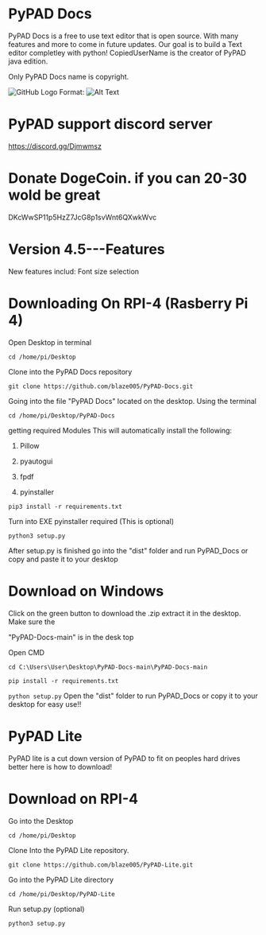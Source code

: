 # PyPAD Docs

PyPAD Docs is a free to use text editor that is open source. With many features and more to come in future updates. Our goal is to build a Text editor completley with python! CopiedUserName is the creator of PyPAD java edition.



Only PyPAD Docs name is copyright. 

![GitHub Logo](PyPAD-Docs/demopic.jpeg)
Format: ![Alt Text](https://github.com/blaze005/PyPAD-Docs/blob/main/demopic.jpeg?raw=true)


# PyPAD support discord server
https://discord.gg/Djmwmsz


# Donate DogeCoin. if you can 20-30 wold be great 

DKcWwSP11p5HzZ7JcG8p1svWnt6QXwkWvc

# Version 4.5---Features

New features includ: Font size selection






# Downloading On RPI-4 (Rasberry Pi 4)


Open Desktop in terminal

```cd /home/pi/Desktop```

Clone into the PyPAD Docs repository

```git clone https://github.com/blaze005/PyPAD-Docs.git```

Going into the file "PyPAD Docs" located on the desktop. Using the terminal

```cd /home/pi/Desktop/PyPAD-Docs```

getting required Modules
This will automatically install the following:

1. Pillow 

2. pyautogui

3. fpdf

4. pyinstaller

```pip3 install -r requirements.txt```


Turn into EXE pyinstaller required (This is optional) 

```python3 setup.py```

After setup.py is finished go into the "dist" folder and run PyPAD_Docs or copy and paste it to 
your desktop



# Download on Windows

Click on the green button to download the .zip extract it in the desktop. Make sure the 

"PyPAD-Docs-main" is in the desk top

Open CMD


```cd C:\Users\User\Desktop\PyPAD-Docs-main\PyPAD-Docs-main```


```pip install -r requirements.txt```


```python setup.py```
Open the "dist" folder to run PyPAD_Docs or copy it to your desktop for easy use!!




# PyPAD Lite

PyPAD lite is a cut down version of PyPAD to fit on peoples hard drives better here is how to download!

# Download on RPI-4

Go into the Desktop

```cd /home/pi/Desktop```

Clone Into the PyPAD Lite repository.

```git clone https://github.com/blaze005/PyPAD-Lite.git```

Go into the PyPAD Lite directory

```cd /home/pi/Desktop/PyPAD-Lite```

Run setup.py (optional)

```python3 setup.py```
